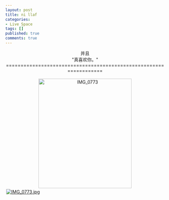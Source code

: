 ```yaml
---
layout: post
title: ni llaf
categories:
- Live Space
tags: []
published: true
comments: true
---
```

<p><span style="word-spacing:0px;font:bold 13px arial;text-transform:none;color:rgb(102,102,102);text-indent:0px;white-space:normal;letter-spacing:normal;border-collapse:collapse">
<div align="center">并且</div>
<div align="center">&quot;真喜欢你。&quot;</div>
<div align="center">==================================================================</div>
<div align="center"> </div>
<div align="center"><a href="http://blufiles.storage.live.com/y1p4i4e6v_5z6a0mlywjPLLpvgouROzJKO3bbRV1zZNjQxMyDY8iE_cYMhsr_tmlr-nDnJlv8eP3QxYufqK-n9SIw" target="_blank"><img style="width:294px;height:346px" height="200" alt="IMG_0773" src="http://blufiles.storage.live.com/y1p4i4e6v_5z6a0mlywjPLLpvgouROzJKO3bbRV1zZNjQxMyDY8iE_cYMhsr_tmlr-nDnJlv8eP3QxYufqK-n9SIw" width="150" /></a></div></span><div class="msnphotos"><a href="http://storage.live.com/items/965972BA8A8C5C91!344" title="IMG_0773.jpg"><img src="http://storage.live.com/items/965972BA8A8C5C91!344:Thumbnail" alt="IMG_0773.jpg" style="border:0;padding:3px" /></a></div></p>
